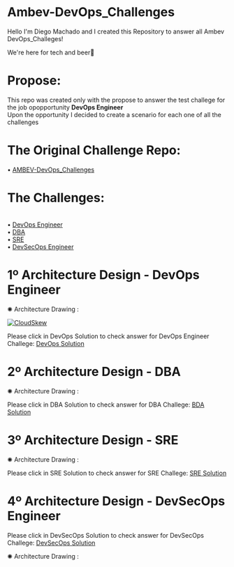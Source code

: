 # Ambev-DevOps_Challenges
Hello I'm Diego Machado and I created this Repository to answer all Ambev DevOps_Challeges! 
<p>We're here for tech and beer<span>&#127866;</span></p>

# Propose:

This repo was created only with the propose to answer the test challege for the job opopportunity <b>DevOps Engineer</b>
<br>Upon the opportunity I decided to create a scenario for each one of all the challenges</br>
 
# The Original Challenge Repo:
•	[AMBEV-DevOps_Challenges](https://github.com/cervejaria-ambev/DevOps_Challenges/)

# The Challenges:
<br>•	[DevOps Engineer](https://github.com/cervejaria-ambev/DevOps_Challenges/blob/master/devops.md)</br>
•	[DBA](https://github.com/cervejaria-ambev/DevOps_Challenges/blob/master/dbre.md)
<br>•	[SRE](https://github.com/cervejaria-ambev/DevOps_Challenges/blob/master/sre.md)</br>
•	[DevSecOps Engineer](https://github.com/cervejaria-ambev/DevOps_Challenges/blob/master/devsecops.md)</br>



# 1º Architecture Design - DevOps Engineer

<span>&#10042;</span>  Architecture Drawing :

[![CloudSkew](https://cloudskewprod.azureedge.net/assets/misc/landing-page-hero-2.jpg)](https://www.cloudskew.com/)

Please click in DevOps Solution to check answer for DevOps Engineer Challege:
[DevOps Solution](https://github.com/dimachDevNetOps/Ambev-Test/blob/master/devops.md)

# 2º Architecture Design - DBA

<span>&#10042;</span>  Architecture Drawing :

Please click in DBA Solution to check answer for DBA Challege:
[BDA Solution](https://github.com/dimachDevNetOps/Ambev-Test/blob/master/dbre.md)

# 3º Architecture Design - SRE

<span>&#10042;</span>  Architecture Drawing :

Please click in SRE Solution to check answer for SRE Challege:
[SRE Solution](https://github.com/dimachDevNetOps/Ambev-Test/blob/master/sre.md)

# 4º Architecture Design - DevSecOps Engineer

Please click in DevSecOps Solution to check answer for DevSecOps Challege:
[DevSecOps Solution](https://github.com/dimachDevNetOps/Ambev-Test/blob/master/devsecops.md)

<span>&#10042;</span>  Architecture Drawing :
	
